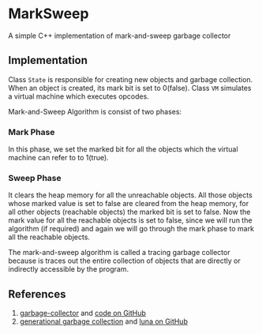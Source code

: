 # MarkSweep
A simple C++ implementation of mark-and-sweep garbage collector

## Implementation

Class `State` is responsible for creating new objects and garbage collection. When an object is created, its mark bit is set to 0(false). Class `VM` simulates a virtual machine which executes opcodes.

Mark-and-Sweep Algorithm is consist of two phases:

### Mark Phase
In this phase, we set the marked bit for all the objects which the virtual machine can refer to to 1(true).

### Sweep Phase
It clears the heap memory for all the unreachable objects. All those objects whose marked value is set to false are cleared from the heap memory, for all other objects (reachable objects) the marked bit is set to false.
Now the mark value for all the reachable objects is set to false, since we will run the algorithm (if required) and again we will go through the mark phase to mark all the reachable objects.

The mark-and-sweep algorithm is called a tracing garbage collector because is traces out the entire collection of objects that are directly or indirectly accessible by the program.

## References

1. [garbage-collector](http://journal.stuffwithstuff.com/2013/12/08/babys-first-garbage-collector/) and [code on GitHub](https://github.com/munificent/mark-sweep)
2. [generational garbage collection](http://airtrack.me/posts/2013/11/17/初级分代GC/) and [luna on GitHub](https://github.com/airtrack/luna)
